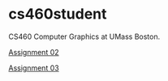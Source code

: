 # cs460student
CS460 Computer Graphics at UMass Boston.

<a href="https://ayahea.github.io/cs460student/02/index.html" title="A2">Assignment 02</a>

<a href="https://ayahea.github.io/cs460student/03/index.html">Assignment 03</a>
